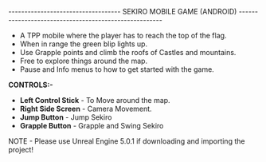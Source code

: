 ----------------------------------- SEKIRO MOBILE GAME (ANDROID) ------------------------------------------------------


* A TPP mobile where the player has to reach the top of the flag. 
* When in range the green blip lights up.
* Use Grapple points and climb the roofs of Castles and mountains.
* Free to explore things around the map.
* Pause and Info menus to how to get started with the game.

**CONTROLS:-**

* **Left Control Stick** - To Move around the map.
* **Right Side Screen** - Camera Movement.
* **Jump Button** - Jump Sekiro
* **Grapple Button** - Grapple and Swing Sekiro

NOTE - Please use Unreal Engine 5.0.1 if downloading and importing the project!
